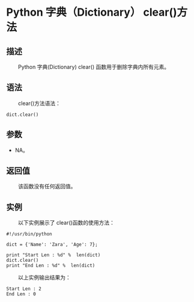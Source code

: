 # Python 字典（Dictionary） clear()方法
## 描述
&#160;&#160;&#160;&#160;&#160;&#160;&#160;&#160;Python 字典(Dictionary) clear() 函数用于删除字典内所有元素。

## 语法
&#160;&#160;&#160;&#160;&#160;&#160;&#160;&#160;clear()方法语法：

```
dict.clear()
```

## 参数
- NA。

## 返回值
&#160;&#160;&#160;&#160;&#160;&#160;&#160;&#160;该函数没有任何返回值。

## 实例
&#160;&#160;&#160;&#160;&#160;&#160;&#160;&#160;以下实例展示了 clear()函数的使用方法：

```
#!/usr/bin/python

dict = {'Name': 'Zara', 'Age': 7};

print "Start Len : %d" %  len(dict)
dict.clear()
print "End Len : %d" %  len(dict)
```

&#160;&#160;&#160;&#160;&#160;&#160;&#160;&#160;以上实例输出结果为：

```
Start Len : 2
End Len : 0
```